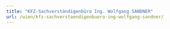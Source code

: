```yaml
---
title: "KFZ-Sachverständigenbüro Ing. Wolfgang SANDNER"
url: /wien/kfz-sachverstaendigenbuero-ing-wolfgang-sandner/
---
```

